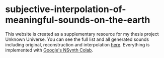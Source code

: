 # subjective-interpolation-of-meaningful-sounds-on-the-earth
This website is created as a supplementary resource for my thesis project Unknown Universe. You can see the full list and all generated sounds including original, reconstruction and interpolation [here](https://byjoohyunpark.github.io/subjective-interpolation-of-meaningful-sounds-on-the-earth/). Everything is implemented with [Google's NSynth Colab](https://colab.research.google.com/notebooks/magenta/nsynth/nsynth.ipynb).
